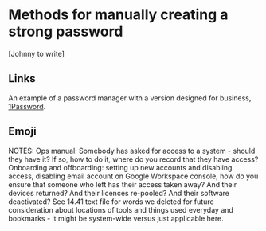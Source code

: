 # Methods for manually creating a strong password

[Johnny to write]

## Links

An example of a password manager with a version designed for business, [1Password](https://1password.com/business-security).

## Emoji

NOTES:
Ops manual:
Somebody has asked for access to a system - should they have it? If so, how to do it, where do you record that they have access? Onboarding and offboarding: setting up new accounts and disabling access, disabling email account on Google Workspace console, how do you ensure that someone who left has their access taken away? And their devices returned? And their licences re-pooled? And their software deactivated?
See 14.41 text file for words we deleted for future consideration about locations of tools and things used everyday and bookmarks - it might be system-wide versus just applicable here.

